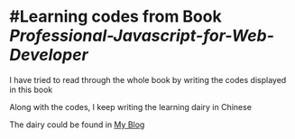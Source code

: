 #Learning codes from Book *Professional-Javascript-for-Web-Developer* 
=
I have tried to read through the whole book by writing the codes displayed in this book

Along with the codes, I keep writing the learning dairy in Chinese

The dairy could be found in [My Blog](http://www.cnblogs.com/JonathanC/)


